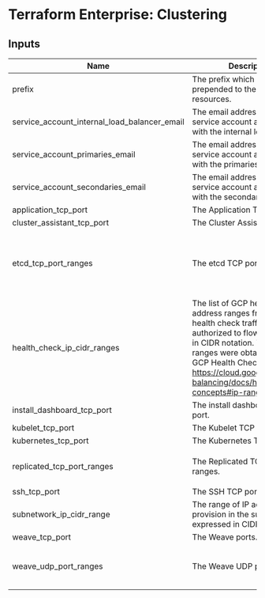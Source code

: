 # Terraform Enterprise: Clustering

## Inputs

| Name | Description | Type | Default | Required |
|------|-------------|------|---------|:-----:|
| prefix | The prefix which will be prepended to the names of resources. | `string` | n/a | yes |
| service\_account\_internal\_load\_balancer\_email | The email address of the service account associated with the internal load balancer. | `string` | n/a | yes |
| service\_account\_primaries\_email | The email address of the service account associated with the primaries. | `string` | n/a | yes |
| service\_account\_secondaries\_email | The email address of the service account associated with the secondaries. | `string` | n/a | yes |
| application\_tcp\_port | The Application TCP port. | `string` | `"443"` | no |
| cluster\_assistant\_tcp\_port | The Cluster Assistant TCP port. | `string` | `"23010"` | no |
| etcd\_tcp\_port\_ranges | The etcd TCP port ranges. | `list(string)` | <pre>[<br>  "2379",<br>  "2380",<br>  "4001",<br>  "7001"<br>]</pre> | no |
| health\_check\_ip\_cidr\_ranges | The list of GCP health check IP address ranges from which health check traffic will be authorized to flow, expressed in CIDR notation. The default ranges were obtained from the GCP Health Checks Overview: https://cloud.google.com/load-balancing/docs/health-check-concepts#ip-ranges. | `list(string)` | <pre>[<br>  "35.191.0.0/16",<br>  "130.211.0.0/22"<br>]</pre> | no |
| install\_dashboard\_tcp\_port | The install dashboard TCP port. | `string` | `"8085"` | no |
| kubelet\_tcp\_port | The Kubelet TCP port. | `string` | `"10250"` | no |
| kubernetes\_tcp\_port | The Kubernetes TCP port. | `string` | `"6443"` | no |
| replicated\_tcp\_port\_ranges | The Replicated TCP port ranges. | `list(string)` | <pre>[<br>  "9870-9881"<br>]</pre> | no |
| ssh\_tcp\_port | The SSH TCP port. | `string` | `"22"` | no |
| subnetwork\_ip\_cidr\_range | The range of IP addresses to provision in the subnetwork, expressed in CIDR notation. | `string` | `"10.1.0.0/16"` | no |
| weave\_tcp\_port | The Weave ports. | `string` | `"6783"` | no |
| weave\_udp\_port\_ranges | The Weave UDP port ranges. | `list(string)` | <pre>[<br>  "6783",<br>  "6784"<br>]</pre> | no |

